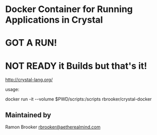 # Docker Container for Running Applications in Crystal

# GOT A RUN! 
# NOT READY it Builds but that's it! 





http://crystal-lang.org/


usage: 

docker run -it --volume $PWD/scripts:/scripts   rbrooker/crystal-docker 



Maintained by 
-------------

Ramon Brooker <rbrooker@aetherealmind.com>
